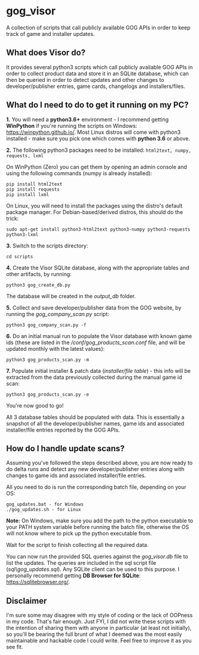 # gog_visor
A collection of scripts that call publicly available GOG APIs in order to keep track of game and installer updates.

## What does Visor do?

It provides several python3 scripts which call publicly available GOG APIs in order to collect product data and store it in an SQLite database, which can then be queried in order to detect updates and other changes to developer/publisher entries, game cards, changelogs and installers/files.

## What do I need to do to get it running on my PC?

**1.** You will need a **python3.6+** environment - I recommend getting **WinPython** if you're running the scripts on Windows: https://winpython.github.io/. Most Linux distros will come with python3 installed - make sure you pick one which comes with **python 3.6** or above.

**2.** The following python3 packages need to be installed: `html2text, numpy, requests, lxml`

On WinPython (Zero) you can get them by opening an admin console and using the following commands (numpy is already installed):
```
pip install html2text
pip install requests
pip install lxml
```

On Linux, you will need to install the packages using the distro's default package manager. For Debian-based/derived distros, this should do the trick:
```
sudo apt-get install python3-html2text python3-numpy python3-requests python3-lxml
```

**3.** Switch to the scripts directory:
```
cd scripts
```

**4.** Create the Visor SQLite database, along with the appropriate tables and other artifacts, by running:
```
python3 gog_create_db.py
```

The database will be created in the *output_db* folder.

**5.** Collect and save developer/publisher data from the GOG website, by running the *gog_company_scan.py* script:
```
python3 gog_company_scan.py -f
```

**6.** Do an initial manual run to populate the Visor database with known game ids (these are listed in the */conf/gog_products_scan.conf* file, and will be updated monthly with the latest values):
```
python3 gog_products_scan.py -m
```

**7.** Populate initial installer & patch data (*installer/file table*) - this info will be extracted from the data previously collected during the manual game id scan:
```
python3 gog_products_scan.py -e
```

You're now good to go! 

All 3 database tables should be populated with data. This is essentially a snapshot of all the developer/publisher names, game ids and associated installer/file entries reported by the GOG APIs.

## How do I handle update scans?

Assuming you've followed the steps described above, you are now ready to do delta runs and detect any new developer/publisher entries along with changes to game ids and associated installer/file entries.

All you need to do is run the corresponding batch file, depending on your OS:
```
gog_updates.bat - for Windows
./gog_updates.sh - for Linux
```

**Note:** On Windows, make sure you add the path to the python executable to your PATH system variable before running the batch file, otherwise the OS will not know where to pick up the python executable from.

Wait for the script to finish collecting all the required data.

You can now run the provided SQL queries against the *gog_visor.db* file to list the updates. The queries are included in the sql script file (*sql\gog_updates.sql*). Any SQLite client can be used to this purpose. I personally recommend getting **DB Browser for SQLite**: https://sqlitebrowser.org/.

## Disclaimer

I'm sure some may disagree with my style of coding or the lack of OOPness in my code. That's fair enough. Just FYI, I did not write these scripts with the intention of sharing them with anyone in particular (at least not initially), so you'll be bearing the full brunt of what I deemed was the most easily maintainable and hackable code I could write. Feel free to improve it as you see fit.
